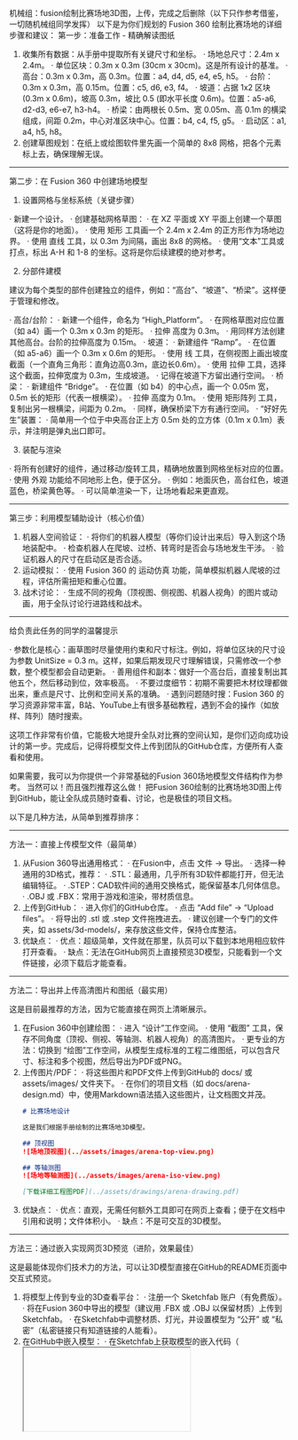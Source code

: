 机械组：fusion绘制比赛场地3D图，上传，完成之后删除（以下只作参考借鉴，一切随机械组同学发挥）
以下是为你们规划的 Fusion 360 绘制比赛场地的详细步骤和建议：
第一步：准备工作 - 精确解读图纸

1. 收集所有数据：从手册中提取所有关键尺寸和坐标。
   · 场地总尺寸：2.4m x 2.4m。
   · 单位区块：0.3m x 0.3m (30cm x 30cm)。这是所有设计的基准。
   · 高台：0.3m x 0.3m，高 0.3m。位置：a4, d4, d5, e4, e5, h5。
   · 台阶：0.3m x 0.3m，高 0.15m。位置：c5, d6, e3, f4。
   · 坡道：占据 1x2 区块 (0.3m x 0.6m)，坡高 0.3m，坡比 0.5 (即水平长度 0.6m)。位置：a5-a6, d2-d3, e6-e7, h3-h4。
   · 桥梁：由两根长 0.5m、宽 0.05m、高 0.1m 的横梁组成，间距 0.2m，中心对准区块中心。位置：b4, c4, f5, g5。
   · 启动区：a1, a4, h5, h8。
2. 创建草图规划：在纸上或绘图软件里先画一个简单的 8x8 网格，把各个元素标上去，确保理解无误。

---

第二步：在 Fusion 360 中创建场地模型

1. 设置网格与坐标系统（关键步骤）

· 新建一个设计。
· 创建基础网格草图：
  · 在 XZ 平面或 XY 平面上创建一个草图（这将是你的地面）。
  · 使用 矩形 工具画一个 2.4m x 2.4m 的正方形作为场地边界。
  · 使用 直线 工具，以 0.3m 为间隔，画出 8x8 的网格。
  · 使用“文本”工具或打点，标出 A-H 和 1-8 的坐标。这将是你后续建模的绝对参考。

2. 分部件建模

建议为每个类型的部件创建独立的组件，例如：“高台”、“坡道”、“桥梁”。这样便于管理和修改。

· 高台/台阶：
  · 新建一个组件，命名为 “High_Platform”。
  · 在网格草图对应位置（如 a4）画一个 0.3m x 0.3m 的矩形。
  · 拉伸 高度为 0.3m。
  · 用同样方法创建其他高台。台阶的拉伸高度为 0.15m。
· 坡道：
  · 新建组件 “Ramp”。
  · 在位置（如 a5-a6）画一个 0.3m x 0.6m 的矩形。
  · 使用 线 工具，在侧视图上画出坡度截面（一个直角三角形：直角边高0.3m，底边长0.6m）。
  · 使用 拉伸 工具，选择这个截面，拉伸宽度为 0.3m，生成坡道。
  · 记得在坡道下方留出通行空间。
· 桥梁：
  · 新建组件 “Bridge”。
  · 在位置（如 b4）的中心点，画一个 0.05m 宽，0.5m 长的矩形（代表一根横梁）。
  · 拉伸 高度为 0.1m。
  · 使用 矩形阵列 工具，复制出另一根横梁，间距为 0.2m。
  · 同样，确保桥梁下方有通行空间。
· “好好先生”装置：
  · 简单用一个位于中央高台正上方 0.5m 处的立方体（0.1m x 0.1m）表示，并注明是弹丸出口即可。

3. 装配与渲染

· 将所有创建好的组件，通过移动/旋转工具，精确地放置到网格坐标对应的位置。
· 使用 外观 功能给不同地形上色，便于区分。
  · 例如：地面灰色，高台红色，坡道蓝色，桥梁黄色等。
· 可以简单渲染一下，让场地看起来更直观。

---

第三步：利用模型辅助设计（核心价值）

1. 机器人空间验证：
   · 将你们的机器人模型（等你们设计出来后）导入到这个场地装配中。
   · 检查机器人在爬坡、过桥、转弯时是否会与场地发生干涉。
   · 验证机器人的尺寸在启动区是否合适。
2. 运动模拟：
   · 使用 Fusion 360 的 运动仿真 功能，简单模拟机器人爬坡的过程，评估所需扭矩和重心位置。
3. 战术讨论：
   · 生成不同的视角（顶视图、侧视图、机器人视角）的图片或动画，用于全队讨论行进路线和战术。

---

给负责此任务的同学的温馨提示

· 参数化是核心：画草图时尽量使用约束和尺寸标注。例如，将单位区块的尺寸设为参数 UnitSize = 0.3 m。这样，如果后期发现尺寸理解错误，只需修改一个参数，整个模型都会自动更新。
· 善用组件和副本：做好一个高台后，直接复制出其他五个，然后移动到位，效率极高。
· 不要过度细节：初期不需要把木材纹理都做出来，重点是尺寸、比例和空间关系的准确。
· 遇到问题随时搜：Fusion 360 的学习资源非常丰富，B站、YouTube上有很多基础教程，遇到不会的操作（如放样、阵列）随时搜索。

这项工作非常有价值，它能极大地提升全队对比赛的空间认知，是你们迈向成功设计的第一步。完成后，记得将模型文件上传到团队的GitHub仓库，方便所有人查看和使用。

如果需要，我可以为你提供一个非常基础的Fusion 360场地模型文件结构作为参考。
当然可以！而且强烈推荐这么做！ 把Fusion 360绘制的比赛场地3D图上传到GitHub，能让全队成员随时查看、讨论，也是极佳的项目文档。

以下是几种方法，从简单到推荐排序：

---

方法一：直接上传模型文件（最简单）

1. 从Fusion 360导出通用格式：
   · 在Fusion中，点击 文件 → 导出。
   · 选择一种通用的3D格式，推荐：
     · .STL：最通用，几乎所有3D软件都能打开，但无法编辑特征。
     · .STEP：CAD软件间的通用交换格式，能保留基本几何体信息。
     · .OBJ 或 .FBX：常用于游戏和渲染，带材质信息。
2. 上传到GitHub：
   · 进入你们的GitHub仓库。
   · 点击 “Add file” → “Upload files”。
   · 将导出的 .stl 或 .step 文件拖拽进去。
   · 建议创建一个专门的文件夹，如 assets/3d-models/，来存放这些文件，保持仓库整洁。
3. 优缺点：
   · 优点：超级简单，文件就在那里，队员可以下载到本地用相应软件打开查看。
   · 缺点：无法在GitHub网页上直接预览3D模型，只能看到一个文件链接，必须下载后才能查看。

---

方法二：导出并上传高清图片和图纸（最实用）

这是目前最推荐的方法，因为它能直接在网页上清晰展示。

1. 在Fusion 360中创建绘图：
   · 进入 “设计”工作空间。
   · 使用 “截图” 工具，保存不同角度（顶视、侧视、等轴测、机器人视角）的高清图片。
   · 更专业的方法：切换到 “绘图”工作空间，从模型生成标准的工程二维图纸，可以包含尺寸、标注和多个视图，然后导出为PDF或PNG。
2. 上传图片/PDF：
   · 将这些图片和PDF文件上传到GitHub的 docs/ 或 assets/images/ 文件夹下。
   · 在你们的项目文档（如 docs/arena-design.md）中，使用Markdown语法插入这些图片，让文档图文并茂。
   ```markdown
   # 比赛场地设计
   
   这是我们根据手册绘制的比赛场地3D模型。
   
   ## 顶视图
   ![场地顶视图](../assets/images/arena-top-view.png)
   
   ## 等轴测图
   ![场地等轴测图](../assets/images/arena-iso-view.png)
   
   [下载详细工程图PDF](../assets/drawings/arena-drawing.pdf)
   ```
3. 优缺点：
   · 优点：直观，无需任何额外工具即可在网页上查看；便于在文档中引用和说明；文件体积小。
   · 缺点：不是可交互的3D模型。

---

方法三：通过嵌入实现网页3D预览（进阶，效果最佳）

这是最能体现你们技术力的方法，可以让3D模型直接在GitHub的README页面中交互式预览。

1. 将模型上传到专业的3D查看平台：
   · 注册一个 Sketchfab 账户（有免费版）。
   · 将在Fusion 360中导出的模型（建议用 .FBX 或 .OBJ 以保留材质）上传到Sketchfab。
   · 在Sketchfab中调整材质、灯光，并设置模型为 “公开” 或 “私密”（私密链接只有知道链接的人能看）。
2. 在GitHub中嵌入模型：
   · 在Sketchfab上获取模型的嵌入代码（<iframe>...）。
   · 在你们的GitHub README.md 文件中，直接粘贴这段HTML代码即可。
   示例：
   ```markdown
   # CRTC2025 机器人项目
   
   ## 比赛场地3D预览
   <iframe width="100%" height="400" src="https://sketchfab.com/models/你们的模型ID/embed" frameborder="0" allow="autoplay; fullscreen; vr" mozallowfullscreen="true" webkitallowfullscreen="true"></iframe>
   ```
3. 优缺点：
   · 优点：非常酷炫！访客无需下载任何软件，即可在网页上旋转、缩放、仔细查看模型的每一个细节。
   · 缺点：需要多一步操作，依赖第三方平台（Sketchfab）。

---

给你们的行动建议

1. 立即执行方法二：马上从Fusion 360导出顶视图、等轴测图、侧视图等几张关键图片，上传到GitHub，并在你们的项目文档中引用。这能立刻让所有队员对场地有直观认识。
2. 中期考虑方法三：如果负责建模的同学有兴趣，可以尝试使用Sketchfab，这会让你们的项目仓库显得非常专业。
3. 辅助使用方法一：可以将Fusion 360的原始 .f3d 文件（注意先打包保存）或导出的 .STEP 文件也上传，作为“源文件”备份，方便负责不同部分的队员下载后进行干涉检查等。

总结：图片（方法二）是沟通的桥梁，交互式3D（方法三）是技术的展示，原始文件（方法一）是协作的保障。 结合使用，你们的项目文档将会非常出色！
